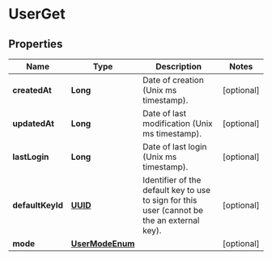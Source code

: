 
# UserGet

## Properties
Name | Type | Description | Notes
------------ | ------------- | ------------- | -------------
**createdAt** | **Long** | Date of creation (Unix ms timestamp). |  [optional]
**updatedAt** | **Long** | Date of last modification (Unix ms timestamp). |  [optional]
**lastLogin** | **Long** | Date of last login (Unix ms timestamp). |  [optional]
**defaultKeyId** | [**UUID**](UUID.md) | Identifier of the default key to use to sign for this user (cannot be the an external key). |  [optional]
**mode** | [**UserModeEnum**](UserModeEnum.md) |  |  [optional]



